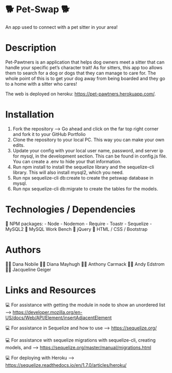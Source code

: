 # 🐕 Pet-Swap 🐕
An app used to connect with a pet sitter in your area!

# Description 
Pet-Pawtners is an application that helps dog owners meet a sitter that can handle your specific pet’s character trait! As for sitters, this app too allows them to search for a dog or dogs that they can manage to care for. The whole point of this is to get your dog away from being boarded and they go to a home with a sitter who cares! 

The web is deployed on heroku: https://pet-pawtners.herokuapp.com/. 

# Installation 
1.	Fork the repository --> Go ahead and click on the far top right corner and fork it to your GitHub Portfolio 
2.  Clone the repository to your local PC. This way you can make your own edits. 
3.	Update your config with your local user name, password, and server ip for mysql, in the development section. This can be found in config.js file.  You can create a .env to hide your that information. 
4.	Run npm install to install the sequelize library and the sequelize-cli library. This will also install mysql2, which you need.
5.	Run npx sequelize-cli db:create to create the petswap database in mysql.
6.	Run npx sequelize-cli db:migrate to create the tables for the models. 

# Technologies / Dependencies 
👾	NPM packages:
     - Node
     - Nodemon 
     - Require 
     - Toastr 
     - Sequelize 
     - MySQL2
👾	MySQL Work Bench 
👾  jQuery
👾  HTML / CSS / Bootstrap

# Authors 
👩‍💻  Dana Nobile
👩‍💻  Diana Mayhugh
👨‍💻  Anthony Carmack 
👨‍💻  Andy Edstrom 
👩‍💻  Jacqueline Geiger

# Links and Resources
💻	 For assistance with getting the module in node to show an unordered list --> https://developer.mozilla.org/en-US/docs/Web/API/Element/insertAdjacentElement 

💻	 For assistance in Sequelize and how to use --> https://sequelize.org/

💻	 For assistance with sequelize migrations with sequelize-cli, creating models, and  --> https://sequelize.org/master/manual/migrations.html 

💻	 For deploying with Heroku --> https://sequelize.readthedocs.io/en/1.7.0/articles/heroku/